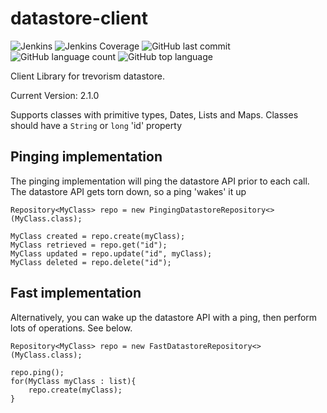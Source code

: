 # datastore-client
![Jenkins](https://img.shields.io/jenkins/build/http/trevorism-build.eastus.cloudapp.azure.com/datastore-client)
![Jenkins Coverage](https://img.shields.io/jenkins/coverage/jacoco/http/trevorism-build.eastus.cloudapp.azure.com/datastore-client)
![GitHub last commit](https://img.shields.io/github/last-commit/trevorism/datastore-client)
![GitHub language count](https://img.shields.io/github/languages/count/trevorism/datastore-client)
![GitHub top language](https://img.shields.io/github/languages/top/trevorism/datastore-client)

Client Library for trevorism datastore.

Current Version: 2.1.0

Supports classes with primitive types, Dates, Lists and Maps. Classes should have a `String` or `long` 'id' property


## Pinging implementation
The pinging implementation will ping the datastore API prior to each call.
The datastore API gets torn down, so a ping 'wakes' it up
```
Repository<MyClass> repo = new PingingDatastoreRepository<>(MyClass.class);

MyClass created = repo.create(myClass);
MyClass retrieved = repo.get("id");
MyClass updated = repo.update("id", myClass);
MyClass deleted = repo.delete("id");

```

## Fast implementation
Alternatively, you can wake up the datastore API with a ping, then perform
lots of operations. See below.
```
Repository<MyClass> repo = new FastDatastoreRepository<>(MyClass.class);

repo.ping();
for(MyClass myClass : list){
    repo.create(myClass);
}

```

